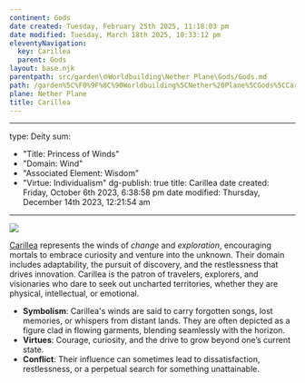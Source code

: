 ```yaml
---
continent: Gods
date created: Tuesday, February 25th 2025, 11:18:03 pm
date modified: Tuesday, March 18th 2025, 10:33:12 pm
eleventyNavigation:
  key: Carillea
  parent: Gods
layout: base.njk
parentpath: src/garden\🌐Worldbuilding\Nether Plane\Gods/Gods.md
path: /garden%5C%F0%9F%8C%90Worldbuilding%5CNether%20Plane%5CGods%5CCarillea/
plane: Nether Plane
title: Carillea
---
```


---
type: Deity
sum:
- "Title: Princess of Winds"
- "Domain: Wind"
- "Associated Element: Wisdom"
- "Virtue: Individualism"
dg-publish: true
title: Carillea
date created: Friday, October 6th 2023, 6:38:58 pm
date modified: Thursday, December 14th 2023, 12:21:54 am
--- 

![](/static/shared_ai_account_Concept_art_portrait_of_a_radiant_deity_embod_8991d96e-48dd-4295-9d1d-2d8516776ea5.png)

[Carillea](/garden/%F0%9F%8C%90Worldbuilding/Nether%20Plane/Gods/Carillea) represents the winds of _change_ and _exploration_, encouraging mortals to embrace curiosity and venture into the unknown. Their domain includes adaptability, the pursuit of discovery, and the restlessness that drives innovation. Carillea is the patron of travelers, explorers, and visionaries who dare to seek out uncharted territories, whether they are physical, intellectual, or emotional.

- **Symbolism**: Carillea's winds are said to carry forgotten songs, lost memories, or whispers from distant lands. They are often depicted as a figure clad in flowing garments, blending seamlessly with the horizon.
- **Virtues**: Courage, curiosity, and the drive to grow beyond one’s current state.
- **Conflict**: Their influence can sometimes lead to dissatisfaction, restlessness, or a perpetual search for something unattainable.